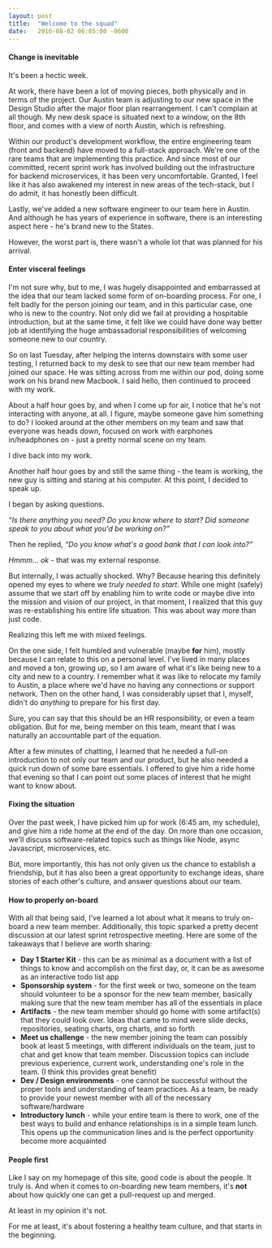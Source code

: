```yaml
---
layout: post
title:  "Welcome to the squad"
date:   2016-08-02 06:05:00 -0600
---
```


#### Change is inevitable

It's been a hectic week.

At work, there have been a lot of moving pieces, both physically and in terms of the project. Our Austin team is adjusting to our new space in the Design Studio after the major floor plan rearrangement. I can't complain at all though. My new desk space is situated next to a window, on the 8th floor, and comes with a view of north Austin, which is refreshing.

Within our product's development workflow, the entire engineering team (front and backend) have moved to a full-stack approach. We're one of the rare teams that are implementing this practice. And since most of our committed, recent sprint work has involved building out the infrastructure for backend microservices, it has been very uncomfortable. Granted, I feel like it has also awakened my interest in new areas of the tech-stack, but I do admit, it has honestly been difficult.

Lastly, we've added a new software engineer to our team here in Austin. And although he has years of experience in software, there is an interesting aspect here - he's brand new to the States.

However, the worst part is, there wasn't a whole lot that was planned for his arrival.

#### Enter visceral feelings

I'm not sure why, but to me, I was hugely disappointed and embarrassed at the idea that our team lacked some form of on-boarding process. For one, I felt badly for the person joining our team, and in this particular case, one who is new to the country. Not only did we fail at providing a hospitable introduction, but at the same time, it felt like we could have done way better job at identifying the huge ambassadorial responsibilities of welcoming someone new to our country.

So on last Tuesday, after helping the interns downstairs with some user testing, I returned back to my desk to see that our new team member had joined our space. He was sitting across from me within our pod, doing some work on his brand new Macbook. I said hello, then continued to proceed with my work.

About a half hour goes by, and when I come up for air, I notice that he's not interacting with anyone, at all. I figure, maybe someone gave him something to do? I looked around at the other members on my team and saw that everyone was heads down, focused on work with earphones in/headphones on - just a pretty normal scene on my team.

I dive back into my work.

Another half hour goes by and still the same thing - the team is working, the new guy is sitting and staring at his computer. At this point, I decided to speak up.

I began by asking questions.

_<span class="accent--cool">“</span>Is there anything you need? Do you know where to start? Did someone speak to you about what you'd be working on?<span class="accent--cool">”</span>_

Then he replied, _<span class="accent--cool">“</span>Do you know what's a good bank that I can look into?<span class="accent--cool">”</span>_

_Hmmm... ok_ - that was my external response. 

But internally, I was actually shocked. Why? Because hearing this definitely opened my eyes to where we _truly needed to start_. While one might (safely) assume that we start off by enabling him to write code or maybe dive into the mission and vision of our project, in that moment, I realized that this guy was re-establishing his entire life situation. This was about way more than just code.

Realizing this left me with mixed feelings.

On the one side, I felt humbled and vulnerable (maybe **for** him), mostly because I can relate to this on a personal level. I've lived in many places and moved a ton, growing up, so I am aware of what it's like being new to a city and new to a country. I remember what it was like to relocate my family to Austin, a place where we'd have no having any connections or support network. Then on the other hand, I was considerably upset that I, myself, didn't do _anything_ to prepare for his first day.

Sure, you can say that this should be an HR responsibility, or even a team obligation. But for me, being member on this team, meant that I was naturally an accountable part of the equation.

After a few minutes of chatting, I learned that he needed a full-on introduction to not only our team and our product, but he also needed a quick run down of some bare essentials. I offered to give him a ride home that evening so that I can point out some places of interest that he might want to know about.

#### Fixing the situation

Over the past week, I have picked him up for work (6:45 am, my schedule), and give him a ride home at the end of the day. On more than one occasion, we'll discuss software-related topics such as things like Node, async Javascript, microservices, etc. 

But, more importantly, this has not only given us the chance to establish a friendship, but it has also been a great opportunity to exchange ideas, share stories of each other's culture, and answer questions about our team.

#### How to properly on-board

With all that being said, I've learned a lot about what it means to truly on-board a new team member. Additionally, this topic sparked a pretty decent discussion at our latest sprint retrospective meeting. Here are some of the takeaways that I believe are worth sharing:

- **Day 1 Starter Kit** - this can be as minimal as a document with a list of things to know and accomplish on the first day, or, it can be as awesome as an interactive todo list app
- **Sponsorship system** - for the first week or two, someone on the team should volunteer to be a sponsor for the new team member, basically making sure that the new team member has all of the essentials in place
- **Artifacts** - the new team member should go home with some artifact(s) that they could look over. Ideas that came to mind were slide decks, repositories, seating charts, org charts, and so forth
- **Meet us challenge** - the new member joining the team can possibly book at least 5 meetings, with different individuals on the team, just to chat and get know that team member. Discussion topics can include previous experience, current work, understanding one's role in the team. (I think this provides great benefit)
- **Dev / Design environments** - one cannot be successful without the proper tools and understanding of team practices. As a team, be ready to provide your newest member with all of the necessary software/hardware 
- **Introductory lunch** - while your entire team is there to work, one of the best ways to build and enhance relationships is in a simple team lunch. This opens up the communication lines and is the perfect opportunity become more acquainted

#### People first

Like I say on my homepage of this site, good code is about the people. It truly is. And when it comes to on-boarding new team members, it's **not** about how quickly one can get a pull-request up and merged. 

At least in my opinion it's not.

For me at least, it's about fostering a healthy team culture, and that starts in the beginning. 







